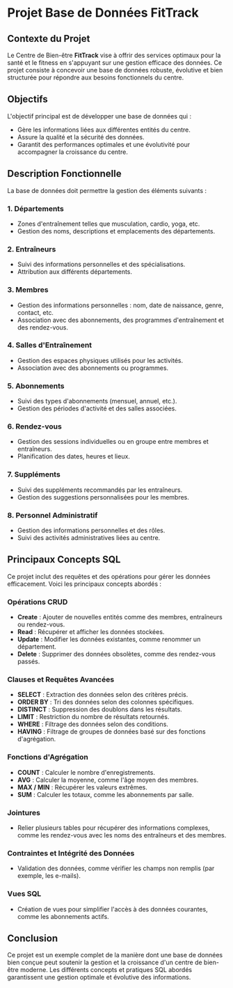 # Projet Base de Données FitTrack

## Contexte du Projet

Le Centre de Bien-être **FitTrack** vise à offrir des services optimaux pour la santé et le fitness en s'appuyant sur une gestion efficace des données. Ce projet consiste à concevoir une base de données robuste, évolutive et bien structurée pour répondre aux besoins fonctionnels du centre.

## Objectifs
L'objectif principal est de développer une base de données qui :
- Gère les informations liées aux différentes entités du centre.
- Assure la qualité et la sécurité des données.
- Garantit des performances optimales et une évolutivité pour accompagner la croissance du centre.

## Description Fonctionnelle
La base de données doit permettre la gestion des éléments suivants :

### 1. **Départements**
- Zones d'entraînement telles que musculation, cardio, yoga, etc.
- Gestion des noms, descriptions et emplacements des départements.

### 2. **Entraîneurs**
- Suivi des informations personnelles et des spécialisations.
- Attribution aux différents départements.

### 3. **Membres**
- Gestion des informations personnelles : nom, date de naissance, genre, contact, etc.
- Association avec des abonnements, des programmes d'entraînement et des rendez-vous.

### 4. **Salles d'Entraînement**
- Gestion des espaces physiques utilisés pour les activités.
- Association avec des abonnements ou programmes.

### 5. **Abonnements**
- Suivi des types d'abonnements (mensuel, annuel, etc.).
- Gestion des périodes d'activité et des salles associées.

### 6. **Rendez-vous**
- Gestion des sessions individuelles ou en groupe entre membres et entraîneurs.
- Planification des dates, heures et lieux.

### 7. **Suppléments**
- Suivi des suppléments recommandés par les entraîneurs.
- Gestion des suggestions personnalisées pour les membres.

### 8. **Personnel Administratif**
- Gestion des informations personnelles et des rôles.
- Suivi des activités administratives liées au centre.

## Principaux Concepts SQL
Ce projet inclut des requêtes et des opérations pour gérer les données efficacement. Voici les principaux concepts abordés :

### Opérations CRUD
- **Create** : Ajouter de nouvelles entités comme des membres, entraîneurs ou rendez-vous.
- **Read** : Récupérer et afficher les données stockées.
- **Update** : Modifier les données existantes, comme renommer un département.
- **Delete** : Supprimer des données obsolètes, comme des rendez-vous passés.

### Clauses et Requêtes Avancées
- **SELECT** : Extraction des données selon des critères précis.
- **ORDER BY** : Tri des données selon des colonnes spécifiques.
- **DISTINCT** : Suppression des doublons dans les résultats.
- **LIMIT** : Restriction du nombre de résultats retournés.
- **WHERE** : Filtrage des données selon des conditions.
- **HAVING** : Filtrage de groupes de données basé sur des fonctions d'agrégation.

### Fonctions d'Agrégation
- **COUNT** : Calculer le nombre d'enregistrements.
- **AVG** : Calculer la moyenne, comme l'âge moyen des membres.
- **MAX / MIN** : Récupérer les valeurs extrêmes.
- **SUM** : Calculer les totaux, comme les abonnements par salle.

### Jointures
- Relier plusieurs tables pour récupérer des informations complexes, comme les rendez-vous avec les noms des entraîneurs et des membres.

### Contraintes et Intégrité des Données
- Validation des données, comme vérifier les champs non remplis (par exemple, les e-mails).

### Vues SQL
- Création de vues pour simplifier l'accès à des données courantes, comme les abonnements actifs.

## Conclusion
Ce projet est un exemple complet de la manière dont une base de données bien conçue peut soutenir la gestion et la croissance d'un centre de bien-être moderne. Les différents concepts et pratiques SQL abordés garantissent une gestion optimale et évolutive des informations.

